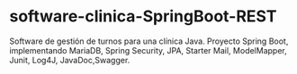 # software-clinica-SpringBoot-REST
 Software de gestión de turnos para una clínica Java. 
 Proyecto Spring Boot, implementando MariaDB, Spring Security, JPA, Starter Mail, ModelMapper, Junit, Log4J, JavaDoc,Swagger.
